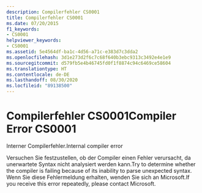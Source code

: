 ```yaml
---
description: Compilerfehler CS0001
title: Compilerfehler CS0001
ms.date: 07/20/2015
f1_keywords:
- CS0001
helpviewer_keywords:
- CS0001
ms.assetid: 5e4564df-ba1c-4d56-a71c-e383d7c3dda2
ms.openlocfilehash: 3d1e273d2f6c7c68f640b3ebc9313c3492e4e1e9
ms.sourcegitcommit: d579fb5e4b46745fd0f1f8874c94c6469ce58604
ms.translationtype: HT
ms.contentlocale: de-DE
ms.lasthandoff: 08/30/2020
ms.locfileid: "89138500"
---
```

# <a name="compiler-error-cs0001"></a><span data-ttu-id="c70e3-103">Compilerfehler CS0001</span><span class="sxs-lookup"><span data-stu-id="c70e3-103">Compiler Error CS0001</span></span>
<span data-ttu-id="c70e3-104">Interner Compilerfehler.</span><span class="sxs-lookup"><span data-stu-id="c70e3-104">Internal compiler error</span></span>

 <span data-ttu-id="c70e3-105">Versuchen Sie festzustellen, ob der Compiler einen Fehler verursacht, da unerwartete Syntax nicht analysiert werden kann.</span><span class="sxs-lookup"><span data-stu-id="c70e3-105">Try to determine whether the compiler is failing because of its inability to parse unexpected syntax.</span></span> <span data-ttu-id="c70e3-106">Wenn Sie diese Fehlermeldung erhalten, wenden Sie sich an Microsoft.</span><span class="sxs-lookup"><span data-stu-id="c70e3-106">If you receive this error repeatedly, please contact Microsoft.</span></span>
